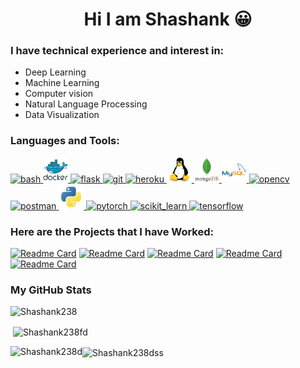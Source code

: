 <h1 align="center">Hi I am Shashank 😀</h1>


### I have technical experience and interest in:
* Deep Learning
* Machine Learning
* Computer vision 
* Natural Language Processing 
* Data Visualization 


<h3 align="left">Languages and Tools:</h3>
<p align="left">  <a href="https://www.gnu.org/software/bash/" target="_blank"> <img src="https://www.vectorlogo.zone/logos/gnu_bash/gnu_bash-icon.svg" alt="bash" width="40" height="40"/> </a> <a href="https://www.w3schools.com/css/" target="_blank">  <a href="https://www.docker.com/" target="_blank"> <img src="https://raw.githubusercontent.com/devicons/devicon/master/icons/docker/docker-original-wordmark.svg" alt="docker" width="40" height="40"/> </a> <a href="https://flask.palletsprojects.com/" target="_blank"> <img src="https://www.vectorlogo.zone/logos/pocoo_flask/pocoo_flask-icon.svg" alt="flask" width="40" height="40"/> </a> <a href="https://git-scm.com/" target="_blank"> <img src="https://www.vectorlogo.zone/logos/git-scm/git-scm-icon.svg" alt="git" width="40" height="40"/> </a> <a href="https://heroku.com" target="_blank"> <img src="https://www.vectorlogo.zone/logos/heroku/heroku-icon.svg" alt="heroku" width="40" height="40"/> </a> <a href="https://www.w3.org/html/" target="_blank">  <a href="https://www.linux.org/" target="_blank"> <img src="https://raw.githubusercontent.com/devicons/devicon/master/icons/linux/linux-original.svg" alt="linux" width="40" height="40"/> </a> <a href="https://www.mongodb.com/" target="_blank"> <img src="https://raw.githubusercontent.com/devicons/devicon/master/icons/mongodb/mongodb-original-wordmark.svg" alt="mongodb" width="40" height="40"/> </a> <a href="https://www.mysql.com/" target="_blank"> <img src="https://raw.githubusercontent.com/devicons/devicon/master/icons/mysql/mysql-original-wordmark.svg" alt="mysql" width="40" height="40"/> </a> <a href="https://opencv.org/" target="_blank"> <img src="https://www.vectorlogo.zone/logos/opencv/opencv-icon.svg" alt="opencv" width="40" height="40"/> </a> <a href="https://postman.com" target="_blank"> <img src="https://www.vectorlogo.zone/logos/getpostman/getpostman-icon.svg" alt="postman" width="40" height="40"/> </a> <a href="https://www.python.org" target="_blank"> <img src="https://raw.githubusercontent.com/devicons/devicon/master/icons/python/python-original.svg" alt="python" width="40" height="40"/> </a> <a href="https://pytorch.org/" target="_blank"> <img src="https://www.vectorlogo.zone/logos/pytorch/pytorch-icon.svg" alt="pytorch" width="40" height="40"/> </a> <a href="https://scikit-learn.org/" target="_blank"> <img src="https://upload.wikimedia.org/wikipedia/commons/0/05/Scikit_learn_logo_small.svg" alt="scikit_learn" width="40" height="40"/> </a> <a href="https://www.tensorflow.org" target="_blank"> <img src="https://www.vectorlogo.zone/logos/tensorflow/tensorflow-icon.svg" alt="tensorflow" width="40" height="40"/> </a> </p>
 
 ### Here are the Projects that I have Worked:
[![Readme Card](https://github-readme-stats.vercel.app/api/pin/?username=Shashank238&repo=Automatic_licence_plate_det_OCR)](https://github.com/Shashank238/Automatic_licence_plate_det_OCR)
 [![Readme Card](https://github-readme-stats.vercel.app/api/pin/?username=Shashank238&repo=Wafer_Fault_Detection_CI-CD)](https://github.com/Shashank238/Wafer_Fault_Detection_CI-CD)
 [![Readme Card](https://github-readme-stats.vercel.app/api/pin/?username=Shashank238&repo=Health-Insurance-cross-sell-prediction)](https://github.com/Shashank238/Health-Insurance-cross-sell-prediction) 
[![Readme Card](https://github-readme-stats.vercel.app/api/pin/?username=Shashank238&repo=-Conversion-fraud-in-Digital-Advertising)](https://github.com/Shashank238/-Conversion-fraud-in-Digital-Advertising)  
[![Readme Card](https://github-readme-stats.vercel.app/api/pin/?username=Shashank238&repo=LandUseClassificationDeployment)](https://github.com/Shashank238/LandUseClassificationDeployment)
 
### My GitHub Stats
<p align="left"> <img src="https://komarev.com/ghpvc/?username=Shashank238&label=Profile%20views&color=0e75b6&style=flat" alt="Shashank238" /> </p>
<p>&nbsp;<img align="center" src="https://github-readme-stats.vercel.app/api?username=Shashank238&show_icons=true&locale=en" alt="Shashank238fd" /></p>
 <p><img align="left" src="https://github-readme-stats.vercel.app/api/top-langs?username=Shashank238&show_icons=true&locale=en&layout=compact" alt="Shashank238d" /></p>
 


<p><img align="center" src="https://github-readme-streak-stats.herokuapp.com/?user=Shashank238&" alt="Shashank238dss" /></p>
